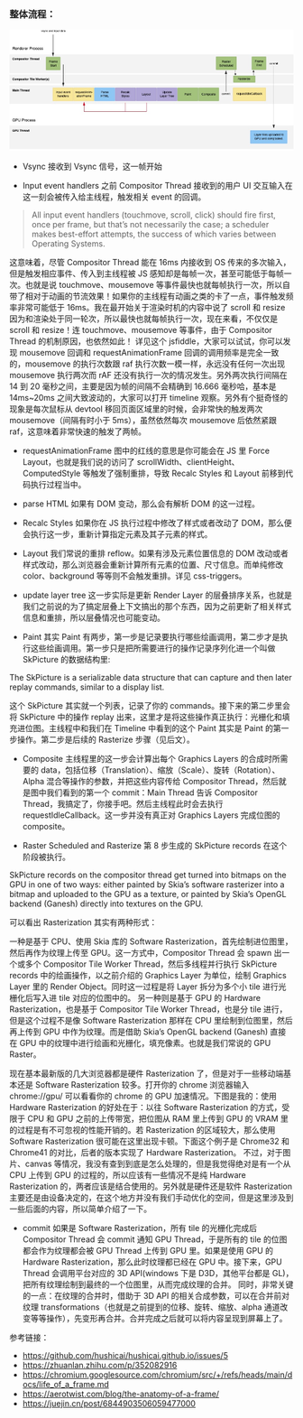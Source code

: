 ### 整体流程：

![RenderProcess](./RenderProcess.png)

- Vsync 接收到 Vsync 信号，这一帧开始
  
- Input event handlers 之前 Compositor Thread 接收到的用户 UI 交互输入在这一刻会被传入给主线程，触发相关 event 的回调。
  
 > All input event handlers (touchmove, scroll, click) should fire first, once per frame, but that’s not necessarily the case; a scheduler makes best-effort attempts, the success of which varies between Operating Systems.
  
 这意味着，尽管 Compositor Thread 能在 16ms 内接收到 OS 传来的多次输入，但是触发相应事件、传入到主线程被 JS 感知却是每帧一次，甚至可能低于每帧一次。也就是说 touchmove、mousemove 等事件最快也就每帧执行一次，所以自带了相对于动画的节流效果！如果你的主线程有动画之类的卡了一点，事件触发频率非常可能低于 16ms。我在最开始关于渲染时机的内容中说了 scroll 和 resize 因为和渲染处于同一轮次，所以最快也就每帧执行一次，现在来看，不仅仅是 scroll 和 resize！连 touchmove、mousemove 等事件，由于 Compositor Thread 的机制原因，也依然如此！ 详见这个 jsfiddle，大家可以试试，你可以发现 mousemove 回调和 requestAnimationFrame 回调的调用频率是完全一致的，mousemove 的执行次数跟 raf 执行次数一模一样，永远没有任何一次出现 mousemove 执行两次而 rAF 还没有执行一次的情况发生。另外两次执行间隔在 14 到 20 毫秒之间，主要是因为帧的间隔不会精确到 16.666 毫秒哈，基本是 14ms~20ms 之间大致波动的，大家可以打开 timeline 观察。另外有个挺奇怪的现象是每次鼠标从 devtool 移回页面区域里的时候，会非常快的触发两次 mousemove（间隔有时小于 5ms），虽然依然每次 mousemove 后依然紧跟 raf，这意味着非常快速的触发了两帧。
  
- requestAnimationFrame 图中的红线的意思是你可能会在 JS 里 Force Layout，也就是我们说的访问了 scrollWidth、clientHeight、ComputedStyle 等触发了强制重排，导致 Recalc Styles 和 Layout 前移到代码执行过程当中。
- parse HTML 如果有 DOM 变动，那么会有解析 DOM 的这一过程。
- Recalc Styles 如果你在 JS 执行过程中修改了样式或者改动了 DOM，那么便会执行这一步，重新计算指定元素及其子元素的样式。
- Layout 我们常说的重排 reflow。如果有涉及元素位置信息的 DOM 改动或者样式改动，那么浏览器会重新计算所有元素的位置、尺寸信息。而单纯修改 color、background 等等则不会触发重排。详见 css-triggers。
- update layer tree 这一步实际是更新 Render Layer 的层叠排序关系，也就是我们之前说的为了搞定层叠上下文搞出的那个东西，因为之前更新了相关样式信息和重排，所以层叠情况也可能变动。
  
- Paint 其实 Paint 有两步，第一步是记录要执行哪些绘画调用，第二步才是执行这些绘画调用。第一步只是把所需要进行的操作记录序列化进一个叫做 SkPicture 的数据结构里:
  
 The SkPicture is a serializable data structure that can capture and then later replay commands, similar to a display list.
  
 这个 SkPicture 其实就一个列表，记录了你的 commands。接下来的第二步里会将 SkPicture 中的操作 replay 出来，这里才是将这些操作真正执行：光栅化和填充进位图。主线程中和我们在 Timeline 中看到的这个 Paint 其实是 Paint 的第一步操作。第二步是后续的 Rasterize 步骤（见后文）。
  
 - Composite 主线程里的这一步会计算出每个 Graphics Layers 的合成时所需要的 data，包括位移（Translation）、缩放（Scale）、旋转（Rotation）、Alpha 混合等操作的参数，并把这些内容传给 Compositor Thread，然后就是图中我们看到的第一个 commit：Main Thread 告诉 Compositor Thread，我搞定了，你接手吧。然后主线程此时会去执行 requestIdleCallback。这一步并没有真正对 Graphics
Layers 完成位图的 composite。
  
- Raster Scheduled and Rasterize 第 8 步生成的 SkPicture records 在这个阶段被执行。
  
 SkPicture records on the compositor thread get turned into bitmaps on the GPU in one of two ways: either painted by Skia’s software rasterizer into a bitmap and uploaded to the GPU as a texture, or painted by Skia’s OpenGL backend
(Ganesh) directly into textures on the GPU.
  
 可以看出 Rasterization 其实有两种形式：
  
 一种是基于 CPU、使用 Skia 库的 Software Rasterization，首先绘制进位图里，然后再作为纹理上传至 GPU。这一方式中，Compositor Thread 会 spawn 出一个或多个 Compositor Tile Worker Thread，然后多线程并行执行 SkPicture records 中的绘画操作，以之前介绍的 Graphics Layer 为单位，绘制 Graphics Layer 里的 Render Object。同时这一过程是将 Layer 拆分为多个小 tile 进行光栅化后写入进 tile 对应的位图中的。
另一种则是基于 GPU 的 Hardware Rasterization，也是基于 Compositor Tile Worker Thread，也是分 tile 进行，但是这个过程不是像 Software Rasterization 那样在 CPU 里绘制到位图里，然后再上传到 GPU 中作为纹理。而是借助 Skia’s OpenGL backend (Ganesh) 直接在 GPU 中的纹理中进行绘画和光栅化，填充像素。也就是我们常说的 GPU Raster。
  
 现在基本最新版的几大浏览器都是硬件 Rasterization 了，但是对于一些移动端基本还是 Software Rasterization 较多。打开你的 chrome 浏览器输入 chrome://gpu/ 可以看看你的 chrome 的 GPU 加速情况。下图是我的：使用 Hardware Rasterization 的好处在于：以往 Software Rasterization 的方式，受限于 CPU 和 GPU 之前的上传带宽，把位图从 RAM 里上传到 GPU 的 VRAM 里的过程是有不可忽视的性能开销的。若 Rasterization 的区域较大，那么使用 Software Rasterization 很可能在这里出现卡顿。下面这个例子是 Chrome32 和 Chrome41 的对比，后者的版本实现了 Hardware
Rasterization。 不过，对于图片、canvas 等情况，我没有查到到底是怎么处理的，但是我觉得绝对是有一个从 CPU 上传到 GPU 的过程的，所以应该有一些情况不是纯 Hardware Rasterization 的，两者应该是结合使用的。另外就是硬件还是软件 Rasterization 主要还是由设备决定的，在这个地方并没有我们手动优化的空间，但是这里涉及到一些后面的内容，所以简单介绍了一下。
  
  
 - commit 如果是 Software Rasterization，所有 tile 的光栅化完成后 Compositor Thread 会 commit 通知 GPU Thread，于是所有的 tile 的位图都会作为纹理都会被 GPU Thread 上传到 GPU 里。如果是使用 GPU 的 Hardware Rasterization，那么此时纹理都已经在 GPU 中。接下来，GPU Thread 会调用平台对应的 3D API(windows 下是 D3D，其他平台都是 GL)，把所有纹理绘制到最终的一个位图里，从而完成纹理的合并。 同时，非常关键的一点：在纹理的合并时，借助于 3D API 的相关合成参数，可以在合并前对纹理 transformations（也就是之前提到的位移、旋转、缩放、alpha 通道改变等等操作），先变形再合并。合并完成之后就可以将内容呈现到屏幕上了。

参考链接：

- https://github.com/hushicai/hushicai.github.io/issues/5
- https://zhuanlan.zhihu.com/p/352082916
- https://chromium.googlesource.com/chromium/src/+/refs/heads/main/docs/life_of_a_frame.md
- https://aerotwist.com/blog/the-anatomy-of-a-frame/
- https://juejin.cn/post/6844903506059477000
